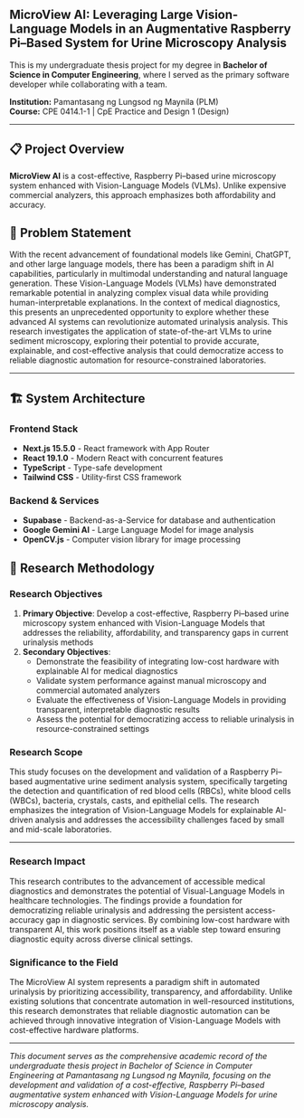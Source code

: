 ## MicroView AI: Leveraging Large Vision-Language Models in an Augmentative Raspberry Pi–Based System for Urine Microscopy Analysis

This is my undergraduate thesis project for my degree in **Bachelor of Science in Computer Engineering**, where I served as the primary software developer while collaborating with a team.

**Institution:** Pamantasang ng Lungsod ng Maynila (PLM)  
**Course:** CPE 0414.1-1 | CpE Practice and Design 1 (Design)  

---

## 📋 Project Overview

**MicroView AI** is a cost-effective, Raspberry Pi–based urine microscopy system enhanced with Vision-Language Models (VLMs). Unlike expensive commercial analyzers, this approach emphasizes both affordability and accuracy.

## 🔬 Problem Statement

With the recent advancement of foundational models like Gemini, ChatGPT, and other large language models, there has been a paradigm shift in AI capabilities, particularly in multimodal understanding and natural language generation. These Vision-Language Models (VLMs) have demonstrated remarkable potential in analyzing complex visual data while providing human-interpretable explanations. In the context of medical diagnostics, this presents an unprecedented opportunity to explore whether these advanced AI systems can revolutionize automated urinalysis analysis. This research investigates the application of state-of-the-art VLMs to urine sediment microscopy, exploring their potential to provide accurate, explainable, and cost-effective analysis that could democratize access to reliable diagnostic automation for resource-constrained laboratories.

---

## 🏗️ System Architecture

### Frontend Stack
- **Next.js 15.5.0** - React framework with App Router
- **React 19.1.0** - Modern React with concurrent features
- **TypeScript** - Type-safe development
- **Tailwind CSS** - Utility-first CSS framework


### Backend & Services
- **Supabase** - Backend-as-a-Service for database and authentication
- **Google Gemini AI** - Large Language Model for image analysis
- **OpenCV.js** - Computer vision library for image processing


## 🔬 Research Methodology

### Research Objectives
1. **Primary Objective**: Develop a cost-effective, Raspberry Pi–based urine microscopy system enhanced with Vision-Language Models that addresses the reliability, affordability, and transparency gaps in current urinalysis methods
2. **Secondary Objectives**:
   - Demonstrate the feasibility of integrating low-cost hardware with explainable AI for medical diagnostics
   - Validate system performance against manual microscopy and commercial automated analyzers
   - Evaluate the effectiveness of Vision-Language Models in providing transparent, interpretable diagnostic results
   - Assess the potential for democratizing access to reliable urinalysis in resource-constrained settings

### Research Scope
This study focuses on the development and validation of a Raspberry Pi–based augmentative urine sediment analysis system, specifically targeting the detection and quantification of red blood cells (RBCs), white blood cells (WBCs), bacteria, crystals, casts, and epithelial cells. The research emphasizes the integration of Vision-Language Models for explainable AI-driven analysis and addresses the accessibility challenges faced by small and mid-scale laboratories.

---

### Research Impact
This research contributes to the advancement of accessible medical diagnostics and demonstrates the potential of Visual-Language Models in healthcare technologies. The findings provide a foundation for democratizing reliable urinalysis and addressing the persistent access-accuracy gap in diagnostic services. By combining low-cost hardware with transparent AI, this work positions itself as a viable step toward ensuring diagnostic equity across diverse clinical settings.

### Significance to the Field
The MicroView AI system represents a paradigm shift in automated urinalysis by prioritizing accessibility, transparency, and affordability. Unlike existing solutions that concentrate automation in well-resourced institutions, this research demonstrates that reliable diagnostic automation can be achieved through innovative integration of Vision-Language Models with cost-effective hardware platforms.

---

*This document serves as the comprehensive academic record of the undergraduate thesis project in Bachelor of Science in Computer Engineering at Pamantasang ng Lungsod ng Maynila, focusing on the development and validation of a cost-effective, Raspberry Pi–based augmentative system enhanced with Vision-Language Models for urine microscopy analysis.*
